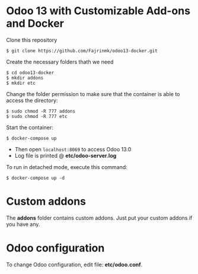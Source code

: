 # Odoo 13 with Customizable Add-ons and Docker

Clone this repository
```
$ git clone https://github.com/Fajrinmk/odoo13-docker.git
```
Create the necessary folders thath we need
```
$ cd odoo13-docker
$ mkdir addons
$ mkdir etc
```
Change the folder permission to make sure that the container is able to access the directory:
```
$ sudo chmod -R 777 addons
$ sudo chmod -R 777 etc
```
Start the container:
```
$ docker-compose up
```
* Then open `localhost:8069` to access Odoo 13.0
* Log file is printed @ **etc/odoo-server.log**

To run in detached mode, execute this command:

```
$ docker-compose up -d
```

# Custom addons

The **addons** folder contains custom addons. Just put your custom addons if you have any.

# Odoo configuration

To change Odoo configuration, edit file: **etc/odoo.conf**.